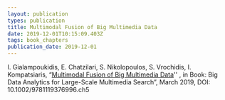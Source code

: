 ```yaml
---
layout: publication
types: publication
title: Multimodal Fusion of Big Multimedia Data
date: 2019-12-01T10:15:09.403Z
tags: book_chapters
publication_date: 2019-12-01
---
```

I. Gialampoukidis, E. Chatzilari, S. Nikolopoulos, S. Vrochidis, I. Kompatsiaris, “[Multimodal Fusion of Big Multimedia Data](https://onlinelibrary.wiley.com/doi/abs/10.1002/9781119376996.ch5)'' , in Book: Big Data Analytics for Large-Scale Multimedia Search”, March 2019, DOI: 10.1002/9781119376996.ch5
